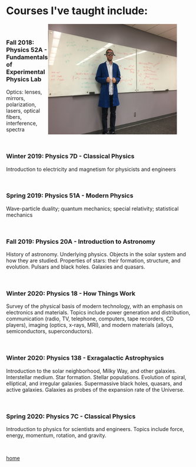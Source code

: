 # Courses I've taught include:

<figure>
 <img align="right" src="./jackpic6.jpg" width="350" height="300"/>
</figure>

<br>

### Fall 2018: Physics 52A - Fundamentals of Experimental Physics Lab

Optics: lenses, mirrors, polarization, lasers, optical fibers, interference, spectra

<br>

### Winter 2019: Physics 7D - Classical Physics

Introduction to electricity and magnetism for physicists and engineers

<br>

### Spring 2019: Physics 51A -  Modern Physics

Wave-particle duality; quantum mechanics; special relativity; statistical mechanics

<br>

### Fall 2019: Physics 20A - Introduction to Astronomy

History of astronomy. Underlying physics. Objects in the solar system and how they are studied. 
Properties of stars: their formation, structure, and evolution. Pulsars and black holes. Galaxies and quasars.

<br>

### Winter 2020: Physics 18 - How Things Work

Survey of the physical basis of modern technology, with an emphasis on electronics and materials. Topics include power generation and distribution, communication (radio, TV, telephone, computers, tape recorders, CD players), imaging (optics, x-rays, MRI), and modern materials (alloys, semiconductors, superconductors).

<br>

### Winter 2020: Physics 138 - Exragalactic Astrophysics

Introduction to the solar neighborhood, Milky Way, and other galaxies. Interstellar medium. Star formation. Stellar populations. Evolution of spiral, elliptical, and irregular galaxies. Supermassive black holes, quasars, and active galaxies. Galaxies as probes of the expansion rate of the Universe.

<br>

### Spring 2020: Physics 7C - Classical Physics

Introduction to physics for scientists and engineers. Topics include force, energy, momentum, rotation, and gravity.

<br>

[home](./)
